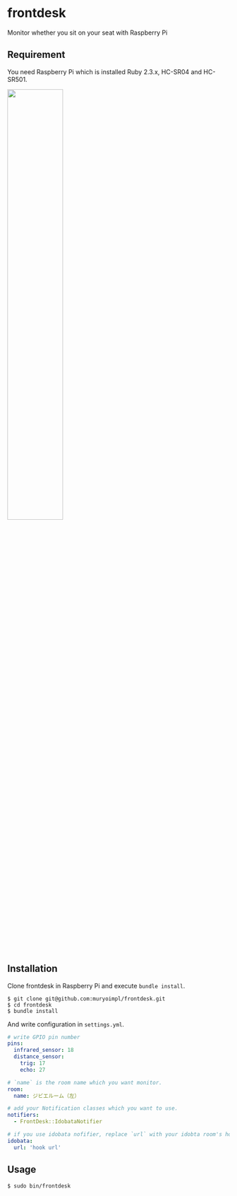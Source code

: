 # frontdesk
Monitor whether you sit on your seat with Raspberry Pi

## Requirement

You need Raspberry Pi which is installed Ruby 2.3.x, HC-SR04 and HC-SR501.

<img src="https://github.com/muryoimpl/frontdesk/wiki/images/frontdesk_breadboard.png" width="50%">

## Installation

Clone frontdesk in Raspberry Pi and execute `bundle install`.

```
$ git clone git@github.com:muryoimpl/frontdesk.git
$ cd frontdesk
$ bundle install
```

And write configuration in `settings.yml`.

```yaml
# write GPIO pin number
pins:
  infrared_sensor: 18
  distance_sensor:
    trig: 17
    echo: 27

# `name` is the room name which you want monitor.
room:
  name: ジビエルーム（左）

# add your Notification classes which you want to use.
notifiers:
  - FrontDesk::IdobataNotifier

# if you use idobata nofifier, replace `url` with your idobta room's hook url.
idobata:
  url: 'hook url'

```

## Usage

```
$ sudo bin/frontdesk
```
